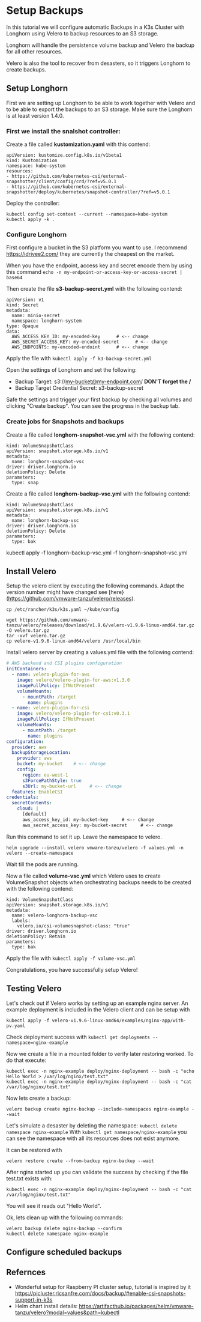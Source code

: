 # Setup Backups
In this tutorial we will configure automatic Backups in a K3s Cluster with Longhorn using Velero to backup resources to an S3 storage.

Longhorn will handle the persistence volume backup and Velero the backup for all other resources.

Velero is also the tool to recover from desasters, so it triggers Longhorn to create backups.

## Setup Longhorn
First we are setting up Longhorn to be able to work together with Velero and to be able to export the backups to an S3 storage.
Make sure the Longhorn is at least version 1.4.0.

### First we install the snalshot controller:

Create a file called **kustomization.yaml** with this contend:

```
apiVersion: kustomize.config.k8s.io/v1beta1
kind: Kustomization
namespace: kube-system
resources:
- https://github.com/kubernetes-csi/external-snapshotter/client/config/crd/?ref=v5.0.1
- https://github.com/kubernetes-csi/external-snapshotter/deploy/kubernetes/snapshot-controller/?ref=v5.0.1
```

Deploy the controller:
```
kubectl config set-context --current --namespace=kube-system
kubectl apply -k .
```

### Configure Longhorn

First configure a bucket in the S3 platform you want to use. I recommend https://idrivee2.com/ they are currently the cheapest on the market.

When you have the endpoint, access key and secret encode them by using this command ```echo -n my-endpoint-or-access-key-or-access-secret | base64```

Then create the file **s3-backup-secret.yml** with the following contend:

```
apiVersion: v1
kind: Secret
metadata:
  name: minio-secret
  namespace: longhorn-system
type: Opaque
data:
  AWS_ACCESS_KEY_ID: my-encoded-key      # <-- change
  AWS_SECRET_ACCESS_KEY: my-encoded-secret      # <-- change
  AWS_ENDPOINTS: my-encoded-endoint      # <-- change
```

Apply the file with ```kubectl apply -f k3-backup-secret.yml```

Open the settings of Longhorn and set the following:
* Backup Target: s3://my-bucket@my-endpoint.com/  **DON'T forget the /**
* Backup Target Credential Secret: s3-backup-secret

Safe the settings and trigger your first backup by checking all volumes and clicking "Create backup". 
You can see the progress in the backup tab.

### Create jobs for Snapshots and backups

Create a file called **longhorn-snapshot-vsc.yml** with the following contend:
```
kind: VolumeSnapshotClass
apiVersion: snapshot.storage.k8s.io/v1
metadata:
  name: longhorn-snapshot-vsc
driver: driver.longhorn.io
deletionPolicy: Delete
parameters:
  type: snap
```

Create a file called **longhorn-backup-vsc.yml** with the following contend:
```
kind: VolumeSnapshotClass
apiVersion: snapshot.storage.k8s.io/v1
metadata:
  name: longhorn-backup-vsc
driver: driver.longhorn.io
deletionPolicy: Delete
parameters:
  type: bak
```

kubectl apply -f longhorn-backup-vsc.yml -f longhorn-snapshot-vsc.yml


## Install Velero

Setup the velero client by executing the following commands. Adapt the version number might have changed see [here}(https://github.com/vmware-tanzu/velero/releases).

```
cp /etc/rancher/k3s/k3s.yaml ~/kube/config

wget https://github.com/vmware-tanzu/velero/releases/download/v1.9.6/velero-v1.9.6-linux-amd64.tar.gz -O velero.tar.gz
tar -xvf velero.tar.gz
cp velero-v1.9.6-linux-amd64/velero /usr/local/bin
```

Install velero server by creating a values.yml file with the following contend:

```yaml
# AWS backend and CSI plugins configuration
initContainers:
  - name: velero-plugin-for-aws
    image: velero/velero-plugin-for-aws:v1.3.0
    imagePullPolicy: IfNotPresent
    volumeMounts:
      - mountPath: /target
        name: plugins
  - name: velero-plugin-for-csi
    image: velero/velero-plugin-for-csi:v0.3.1
    imagePullPolicy: IfNotPresent
    volumeMounts:
      - mountPath: /target
        name: plugins
configuration:
  provider: aws
  backupStorageLocation:
    provider: aws
    bucket: my-bucket    # <-- change
    config:
      region: eu-west-1
      s3ForcePathStyle: true
      s3Url: my-bucket-url     # <-- change
  features: EnableCSI
credentials:
  secretContents:
    cloud: |
      [default]
      aws_access_key_id: my-bucket-key     # <-- change
      aws_secret_access_key: my-bucket-secret     # <-- change
```

Run this command to set it up. Leave the namespace to velero.
```
helm upgrade --install velero vmware-tanzu/velero -f values.yml -n velero --create-namespace
```

Wait till the pods are running.

Now a file called **volume-vsc.yml** which Velero uses to create VolumeSnapshot objects when orchestrating backups needs to be created with the following contend:

```
kind: VolumeSnapshotClass
apiVersion: snapshot.storage.k8s.io/v1
metadata:
  name: velero-longhorn-backup-vsc
  labels:
    velero.io/csi-volumesnapshot-class: "true"
driver: driver.longhorn.io
deletionPolicy: Retain
parameters:
  type: bak
```

Apply the file with ```kubectl apply -f volume-vsc.yml```

Congratulations, you have successfully setup Velero!

## Testing Velero

Let's check out if Velero works by setting up an example nginx server. An example deployment is included in the Velero client and can be setup with
```
kubectl apply -f velero-v1.9.6-linux-amd64/examples/nginx-app/with-pv.yaml
```

Check deployment success with ```kubectl get deployments --namespace=nginx-example```

Now we create a file in a mounted folder to verify later restoring worked. To do that execute:
```
kubectl exec -n nginx-example deploy/nginx-deployment -- bash -c "echo Hello World > /var/log/nginx/test.txt"
kubectl exec -n nginx-example deploy/nginx-deployment -- bash -c "cat /var/log/nginx/test.txt"
```

Now lets create a backup:
```
velero backup create nginx-backup --include-namespaces nginx-example --wait 
```

Let's simulate a desaster by deleting the namespace: ```kubectl delete namespace nginx-example```
With ```kubectl get namespace/nginx-example``` you can see the namespace with all iits resources does not exist anymore.

It can be restored with
```
velero restore create --from-backup nginx-backup --wait
```

After nginx started up you can validate the success by checking if the file test.txt exists with:
```
kubectl exec -n nginx-example deploy/nginx-deployment -- bash -c "cat /var/log/nginx/test.txt"
```
You will see it reads out "Hello World".

Ok, lets clean up with the following commands:
```
velero backup delete nginx-backup --confirm
kubectl delete namespace nginx-example
```

## Configure scheduled backups


## Refernces
* Wonderful setup for Raspberry PI cluster setup, tutorial is inspired by it https://picluster.ricsanfre.com/docs/backup/#enable-csi-snapshots-support-in-k3s
* Helm chart install details: https://artifacthub.io/packages/helm/vmware-tanzu/velero?modal=values&path=kubectl

